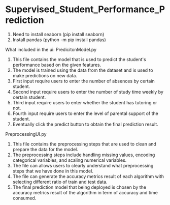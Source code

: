 # Supervised_Student_Performance_Prediction

1. Need to install seaborn (pip install seaborn)
2. Install pandas (python -m pip install pandas)

What included in the ui:
PredicitonModel.py
1. This file contains the model that is used to predict the student's performance based on the given features.
2. The model is trained using the data from the dataset and is used to make predictions on new data.
3. First input require users to enter the number of absences by certain student.
4. Second input require users to enter the number of study time weekly by certain student.
5. Third input require users to enter whether the student has tutoring or not.
6. Fourth input require users to enter the level of parental support of the student.
7. Eventually click the predict button to obtain the final prediction result.

PreprocessingUI.py
1. This file contains the preprocessing steps that are used to clean and prepare the data for the model.
2. The preprocessing steps include handling missing values, encoding categorical variables, and scaling numerical variables.
3. The file can allows users to clearly understand what preprocessing steps that we have done in this model.
4. The file can generate the accuracy metrics result of each algorithm with selecting different ratio of train and test data.
5. The final prediction model that being deployed is chosen by the accuracy metrics result of the algorithm in term of accuracy and time consumed.